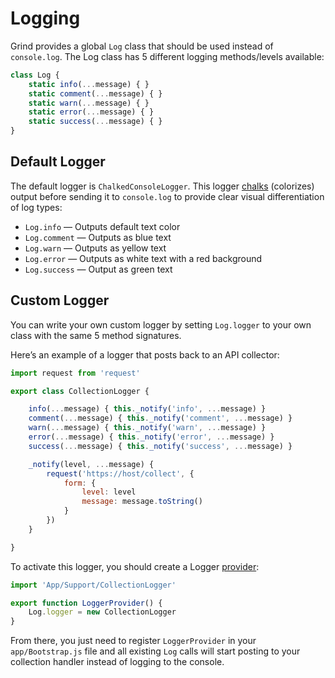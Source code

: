 # Logging
Grind provides a global `Log` class that should be used instead of `console.log`.  The Log class has 5 different logging methods/levels available:
```js
class Log {
	static info(...message) { }
	static comment(...message) { }
	static warn(...message) { }
	static error(...message) { }
	static success(...message) { }
}
```

## Default Logger
The default logger is `ChalkedConsoleLogger`.  This logger [chalks](https://www.npmjs.com/package/chalk) (colorizes) output before sending it to `console.log` to provide clear visual differentiation of log types:

* `Log.info` — Outputs default text color
* `Log.comment` — Outputs as blue text
* `Log.warn` — Outputs as yellow text
* `Log.error` — Outputs as white text with a red background
* `Log.success` — Output as green text

## Custom Logger
You can write your own custom logger by setting `Log.logger` to your own class with the same 5 method signatures.

Here’s an example of a logger that posts back to an API collector:
```js
import request from 'request'

export class CollectionLogger {

	info(...message) { this._notify('info', ...message) }
	comment(...message) { this._notify('comment', ...message) }
	warn(...message) { this._notify('warn', ...message) }
	error(...message) { this._notify('error', ...message) }
	success(...message) { this._notify('success', ...message) }

	_notify(level, ...message) {
		request('https://host/collect', {
			form: {
				level: level
				message: message.toString()
			}
		})
	}

}
```

To activate this logger, you should create a Logger [provider](doc:providers):
```js
import 'App/Support/CollectionLogger'

export function LoggerProvider() {
	Log.logger = new CollectionLogger
}
```

From there, you just need to register `LoggerProvider` in your `app/Bootstrap.js` file and all existing `Log` calls will start posting to your collection handler instead of logging to the console.
